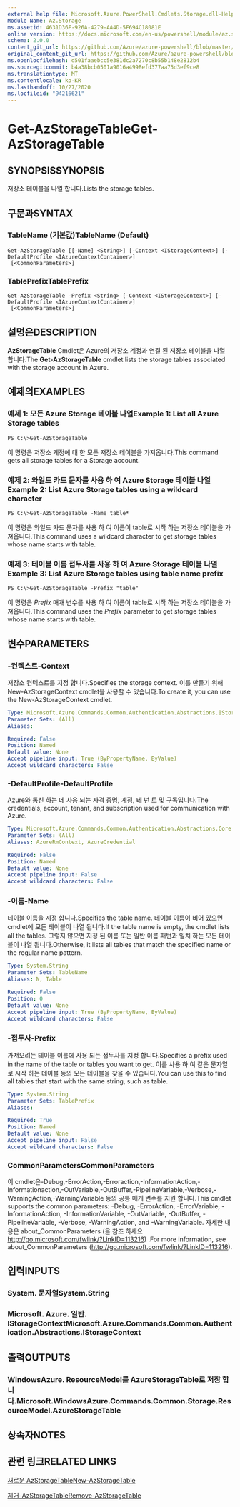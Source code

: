 ```yaml
---
external help file: Microsoft.Azure.PowerShell.Cmdlets.Storage.dll-Help.xml
Module Name: Az.Storage
ms.assetid: 4631D36F-926A-4279-AA4D-5F694C18081E
online version: https://docs.microsoft.com/en-us/powershell/module/az.storage/get-azstoragetable
schema: 2.0.0
content_git_url: https://github.com/Azure/azure-powershell/blob/master/src/Storage/Storage.Management/help/Get-AzStorageTable.md
original_content_git_url: https://github.com/Azure/azure-powershell/blob/master/src/Storage/Storage.Management/help/Get-AzStorageTable.md
ms.openlocfilehash: d501faaebcc5e381dc2a7270c8b55b148e2812b4
ms.sourcegitcommit: b4a38bcb0501a9016a4998efd377aa75d3ef9ce8
ms.translationtype: MT
ms.contentlocale: ko-KR
ms.lasthandoff: 10/27/2020
ms.locfileid: "94216621"
---
```

# <span data-ttu-id="988ab-101">Get-AzStorageTable</span><span class="sxs-lookup"><span data-stu-id="988ab-101">Get-AzStorageTable</span></span>

## <span data-ttu-id="988ab-102">SYNOPSIS</span><span class="sxs-lookup"><span data-stu-id="988ab-102">SYNOPSIS</span></span>
<span data-ttu-id="988ab-103">저장소 테이블을 나열 합니다.</span><span class="sxs-lookup"><span data-stu-id="988ab-103">Lists the storage tables.</span></span>

## <span data-ttu-id="988ab-104">구문과</span><span class="sxs-lookup"><span data-stu-id="988ab-104">SYNTAX</span></span>

### <span data-ttu-id="988ab-105">TableName (기본값)</span><span class="sxs-lookup"><span data-stu-id="988ab-105">TableName (Default)</span></span>
```
Get-AzStorageTable [[-Name] <String>] [-Context <IStorageContext>] [-DefaultProfile <IAzureContextContainer>]
 [<CommonParameters>]
```

### <span data-ttu-id="988ab-106">TablePrefix</span><span class="sxs-lookup"><span data-stu-id="988ab-106">TablePrefix</span></span>
```
Get-AzStorageTable -Prefix <String> [-Context <IStorageContext>] [-DefaultProfile <IAzureContextContainer>]
 [<CommonParameters>]
```

## <span data-ttu-id="988ab-107">설명은</span><span class="sxs-lookup"><span data-stu-id="988ab-107">DESCRIPTION</span></span>
<span data-ttu-id="988ab-108">**AzStorageTable** Cmdlet은 Azure의 저장소 계정과 연결 된 저장소 테이블을 나열 합니다.</span><span class="sxs-lookup"><span data-stu-id="988ab-108">The **Get-AzStorageTable** cmdlet lists the storage tables associated with the storage account in Azure.</span></span>

## <span data-ttu-id="988ab-109">예제의</span><span class="sxs-lookup"><span data-stu-id="988ab-109">EXAMPLES</span></span>

### <span data-ttu-id="988ab-110">예제 1: 모든 Azure Storage 테이블 나열</span><span class="sxs-lookup"><span data-stu-id="988ab-110">Example 1: List all Azure Storage tables</span></span>
```
PS C:\>Get-AzStorageTable
```

<span data-ttu-id="988ab-111">이 명령은 저장소 계정에 대 한 모든 저장소 테이블을 가져옵니다.</span><span class="sxs-lookup"><span data-stu-id="988ab-111">This command gets all storage tables for a Storage account.</span></span>

### <span data-ttu-id="988ab-112">예제 2: 와일드 카드 문자를 사용 하 여 Azure Storage 테이블 나열</span><span class="sxs-lookup"><span data-stu-id="988ab-112">Example 2: List Azure Storage tables using a wildcard character</span></span>
```
PS C:\>Get-AzStorageTable -Name table*
```

<span data-ttu-id="988ab-113">이 명령은 와일드 카드 문자를 사용 하 여 이름이 table로 시작 하는 저장소 테이블을 가져옵니다.</span><span class="sxs-lookup"><span data-stu-id="988ab-113">This command uses a wildcard character to get storage tables whose name starts with table.</span></span>

### <span data-ttu-id="988ab-114">예제 3: 테이블 이름 접두사를 사용 하 여 Azure Storage 테이블 나열</span><span class="sxs-lookup"><span data-stu-id="988ab-114">Example 3: List Azure Storage tables using table name prefix</span></span>
```
PS C:\>Get-AzStorageTable -Prefix "table"
```

<span data-ttu-id="988ab-115">이 명령은 *Prefix* 매개 변수를 사용 하 여 이름이 table로 시작 하는 저장소 테이블을 가져옵니다.</span><span class="sxs-lookup"><span data-stu-id="988ab-115">This command uses the *Prefix* parameter to get storage tables whose name starts with table.</span></span>

## <span data-ttu-id="988ab-116">변수</span><span class="sxs-lookup"><span data-stu-id="988ab-116">PARAMETERS</span></span>

### <span data-ttu-id="988ab-117">-컨텍스트</span><span class="sxs-lookup"><span data-stu-id="988ab-117">-Context</span></span>
<span data-ttu-id="988ab-118">저장소 컨텍스트를 지정 합니다.</span><span class="sxs-lookup"><span data-stu-id="988ab-118">Specifies the storage context.</span></span>
<span data-ttu-id="988ab-119">이를 만들기 위해 New-AzStorageContext cmdlet을 사용할 수 있습니다.</span><span class="sxs-lookup"><span data-stu-id="988ab-119">To create it, you can use the New-AzStorageContext cmdlet.</span></span>

```yaml
Type: Microsoft.Azure.Commands.Common.Authentication.Abstractions.IStorageContext
Parameter Sets: (All)
Aliases:

Required: False
Position: Named
Default value: None
Accept pipeline input: True (ByPropertyName, ByValue)
Accept wildcard characters: False
```

### <span data-ttu-id="988ab-120">-DefaultProfile</span><span class="sxs-lookup"><span data-stu-id="988ab-120">-DefaultProfile</span></span>
<span data-ttu-id="988ab-121">Azure와 통신 하는 데 사용 되는 자격 증명, 계정, 테 넌 트 및 구독입니다.</span><span class="sxs-lookup"><span data-stu-id="988ab-121">The credentials, account, tenant, and subscription used for communication with Azure.</span></span>

```yaml
Type: Microsoft.Azure.Commands.Common.Authentication.Abstractions.Core.IAzureContextContainer
Parameter Sets: (All)
Aliases: AzureRmContext, AzureCredential

Required: False
Position: Named
Default value: None
Accept pipeline input: False
Accept wildcard characters: False
```

### <span data-ttu-id="988ab-122">-이름</span><span class="sxs-lookup"><span data-stu-id="988ab-122">-Name</span></span>
<span data-ttu-id="988ab-123">테이블 이름을 지정 합니다.</span><span class="sxs-lookup"><span data-stu-id="988ab-123">Specifies the table name.</span></span>
<span data-ttu-id="988ab-124">테이블 이름이 비어 있으면 cmdlet에 모든 테이블이 나열 됩니다.</span><span class="sxs-lookup"><span data-stu-id="988ab-124">If the table name is empty, the cmdlet lists all the tables.</span></span>
<span data-ttu-id="988ab-125">그렇지 않으면 지정 된 이름 또는 일반 이름 패턴과 일치 하는 모든 테이블이 나열 됩니다.</span><span class="sxs-lookup"><span data-stu-id="988ab-125">Otherwise, it lists all tables that match the specified name or the regular name pattern.</span></span>

```yaml
Type: System.String
Parameter Sets: TableName
Aliases: N, Table

Required: False
Position: 0
Default value: None
Accept pipeline input: True (ByPropertyName, ByValue)
Accept wildcard characters: False
```

### <span data-ttu-id="988ab-126">-접두사</span><span class="sxs-lookup"><span data-stu-id="988ab-126">-Prefix</span></span>
<span data-ttu-id="988ab-127">가져오려는 테이블 이름에 사용 되는 접두사를 지정 합니다.</span><span class="sxs-lookup"><span data-stu-id="988ab-127">Specifies a prefix used in the name of the table or tables you want to get.</span></span>
<span data-ttu-id="988ab-128">이를 사용 하 여 같은 문자열로 시작 하는 테이블 등의 모든 테이블을 찾을 수 있습니다.</span><span class="sxs-lookup"><span data-stu-id="988ab-128">You can use this to find all tables that start with the same string, such as table.</span></span>

```yaml
Type: System.String
Parameter Sets: TablePrefix
Aliases:

Required: True
Position: Named
Default value: None
Accept pipeline input: False
Accept wildcard characters: False
```

### <span data-ttu-id="988ab-129">CommonParameters</span><span class="sxs-lookup"><span data-stu-id="988ab-129">CommonParameters</span></span>
<span data-ttu-id="988ab-130">이 cmdlet은-Debug,-ErrorAction,-Erroraction,-InformationAction,-Informationaction,-OutVariable,-OutBuffer,-PipelineVariable,-Verbose,-WarningAction,-WarningVariable 등의 공통 매개 변수를 지원 합니다.</span><span class="sxs-lookup"><span data-stu-id="988ab-130">This cmdlet supports the common parameters: -Debug, -ErrorAction, -ErrorVariable, -InformationAction, -InformationVariable, -OutVariable, -OutBuffer, -PipelineVariable, -Verbose, -WarningAction, and -WarningVariable.</span></span> <span data-ttu-id="988ab-131">자세한 내용은 about_CommonParameters (을 참조 하세요 http://go.microsoft.com/fwlink/?LinkID=113216) .</span><span class="sxs-lookup"><span data-stu-id="988ab-131">For more information, see about_CommonParameters (http://go.microsoft.com/fwlink/?LinkID=113216).</span></span>

## <span data-ttu-id="988ab-132">입력</span><span class="sxs-lookup"><span data-stu-id="988ab-132">INPUTS</span></span>

### <span data-ttu-id="988ab-133">System. 문자열</span><span class="sxs-lookup"><span data-stu-id="988ab-133">System.String</span></span>

### <span data-ttu-id="988ab-134">Microsoft. Azure. 일반. IStorageContext</span><span class="sxs-lookup"><span data-stu-id="988ab-134">Microsoft.Azure.Commands.Common.Authentication.Abstractions.IStorageContext</span></span>

## <span data-ttu-id="988ab-135">출력</span><span class="sxs-lookup"><span data-stu-id="988ab-135">OUTPUTS</span></span>

### <span data-ttu-id="988ab-136">WindowsAzure. ResourceModel를 AzureStorageTable로 저장 합니다.</span><span class="sxs-lookup"><span data-stu-id="988ab-136">Microsoft.WindowsAzure.Commands.Common.Storage.ResourceModel.AzureStorageTable</span></span>

## <span data-ttu-id="988ab-137">상속자</span><span class="sxs-lookup"><span data-stu-id="988ab-137">NOTES</span></span>

## <span data-ttu-id="988ab-138">관련 링크</span><span class="sxs-lookup"><span data-stu-id="988ab-138">RELATED LINKS</span></span>

[<span data-ttu-id="988ab-139">새로운 AzStorageTable</span><span class="sxs-lookup"><span data-stu-id="988ab-139">New-AzStorageTable</span></span>](./New-AzStorageTable.md)

[<span data-ttu-id="988ab-140">제거-AzStorageTable</span><span class="sxs-lookup"><span data-stu-id="988ab-140">Remove-AzStorageTable</span></span>](./Remove-AzStorageTable.md)


